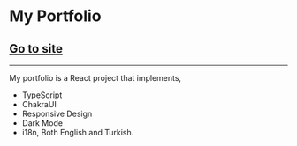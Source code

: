 # My Portfolio

## [Go to site](https://yukosgiti.github.io/portfolio/)


---
My portfolio is a React project that implements,
* TypeScript
* ChakraUI
* Responsive Design
* Dark Mode
* i18n, Both English and Turkish.
